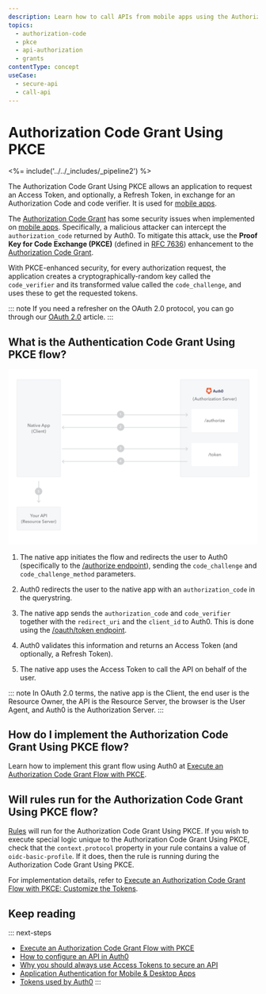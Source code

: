 ```yaml
---
description: Learn how to call APIs from mobile apps using the Authorization Code Grant with PKCE.
topics:
  - authorization-code
  - pkce
  - api-authorization
  - grants
contentType: concept
useCase:
  - secure-api
  - call-api
---
```

# Authorization Code Grant Using PKCE

<%= include('../../_includes/_pipeline2') %>

The Authorization Code Grant Using PKCE allows an application to request an Access Token, and optionally, a Refresh Token, in exchange for an Authorization Code and code verifier. It is used for [mobile apps](/quickstart/native).

The [Authorization Code Grant](/api-auth/grant/authorization-code) has some security issues when implemented on [mobile apps](/quickstart/native). Specifically, a malicious attacker can intercept the `authorization_code` returned by Auth0. To mitigate this attack, use the **Proof Key for Code Exchange (PKCE)** (defined in [RFC 7636](https://tools.ietf.org/html/rfc7636)) enhancement to the [Authorization Code Grant](/api-auth/grant/authorization-code).

With PKCE-enhanced security, for every authorization request, the application creates a cryptographically-random key called the `code_verifier` and its transformed value called the `code_challenge`, and uses these to get the requested tokens.

::: note
If you need a refresher on the OAuth 2.0 protocol, you can go through our [OAuth 2.0](/protocols/oauth2) article.
:::


## What is the Authentication Code Grant Using PKCE flow?

![Authorization Code Grant using PKCE](/media/articles/api-auth/authorization-code-grant-pkce.png)

 1. The native app initiates the flow and redirects the user to Auth0 (specifically to the [/authorize endpoint](/api/authentication#authorization-code-grant-pkce-)), sending the `code_challenge` and `code_challenge_method` parameters.

 2. Auth0 redirects the user to the native app with an `authorization_code` in the querystring.

 3. The native app sends the `authorization_code` and `code_verifier` together with the `redirect_uri` and the `client_id` to Auth0. This is done using the [/oauth/token endpoint](/api/authentication?http#authorization-code-pkce-).

 4. Auth0 validates this information and returns an Access Token (and optionally, a Refresh Token).

 5. The native app uses the Access Token to call the API on behalf of the user.

::: note
In OAuth 2.0 terms, the native app is the Client, the end user is the Resource Owner, the API is the Resource Server, the browser is the User Agent, and Auth0 is the Authorization Server.
:::

## How do I implement the Authorization Code Grant Using PKCE flow?

Learn how to implement this grant flow using Auth0 at [Execute an Authorization Code Grant Flow with PKCE](/api-auth/tutorials/authorization-code-grant-pkce).

## Will rules run for the Authorization Code Grant Using PKCE flow?

[Rules](/rules) will run for the Authorization Code Grant Using PKCE. If you wish to execute special logic unique to the Authorization Code Grant Using PKCE, check that the `context.protocol` property in your rule contains a value of `oidc-basic-profile`. If it does, then the rule is running during the Authorization Code Grant Using PKCE.

For implementation details, refer to [Execute an Authorization Code Grant Flow with PKCE: Customize the Tokens](/api-auth/tutorials/authorization-code-grant-pkce#optional-customize-the-tokens).

## Keep reading

::: next-steps
- [Execute an Authorization Code Grant Flow with PKCE](/api-auth/tutorials/authorization-code-grant-pkce)
- [How to configure an API in Auth0](/api-auth/guides/configure-api)
- [Why you should always use Access Tokens to secure an API](/api-auth/why-use-access-tokens-to-secure-apis)
- [Application Authentication for Mobile & Desktop Apps](/application-auth/mobile-desktop)
- [Tokens used by Auth0](/tokens)
:::
